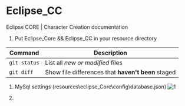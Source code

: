 # Eclipse_CC
Eclipse CORE | Character Creation documentation

1. Put Eclipse_Core && Eclipse_CC in your resource directory

| Command | Description |
| --- | --- |
| `git status` | List all *new or modified* files |
| `git diff` | Show file differences that **haven't been** staged |

1. MySql settings (resources\eclipse_Core\config\database.json)
  ![1](https://user-images.githubusercontent.com/36680471/114997401-759f4a80-9ea8-11eb-8b81-ba096d1c6e6b.PNG)
  
2. 
